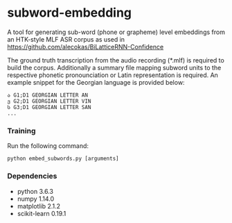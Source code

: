 # subword-embedding
A tool for generating sub-word (phone or grapheme) level embeddings from an HTK-style MLF ASR corpus as used in https://github.com/alecokas/BiLatticeRNN-Confidence

The ground truth transcription from the audio recording (*.mlf) is required to build the corpus. Additionally a summary file mapping subword units to the respective phonetic pronounciation or Latin representation is required. An example snippet for the Georgian language is provided below:

```
ა G1;D1 GEORGIAN LETTER AN
ვ G2;D1 GEORGIAN LETTER VIN
ს G3;D1 GEORGIAN LETTER SAN
...
```

### Training
Run the following command:
```
python embed_subwords.py [arguments]
```

### Dependencies
* python 3.6.3
* numpy 1.14.0
* matplotlib 2.1.2
* scikit-learn 0.19.1
